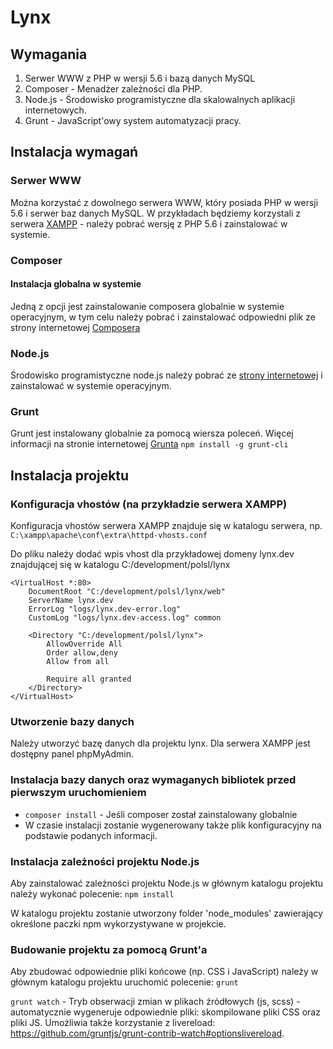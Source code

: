 # Lynx #

## Wymagania ##
1. Serwer WWW z PHP w wersji 5.6 i bazą danych MySQL
2. Composer - Menadżer zależności dla PHP.
3. Node.js - Środowisko programistyczne dla skalowalnych aplikacji internetowych.
4. Grunt - JavaScript'owy system automatyzacji pracy.

## Instalacja wymagań ##

### Serwer WWW ###
Można korzystać z dowolnego serwera WWW, który posiada PHP w wersji 5.6 i serwer baz danych MySQL. 
W przykładach będziemy korzystali z serwera [XAMPP](https://www.apachefriends.org/pl/index.html) - należy pobrać wersję z PHP 5.6 i zainstalować w systemie.

### Composer ###
#### Instalacja globalna w systemie ####
Jedną z opcji jest zainstalowanie composera globalnie w systemie operacyjnym, w tym celu należy pobrać i zainstalować odpowiedni plik ze strony internetowej [Composera](https://getcomposer.org/)

### Node.js ###
Środowisko programistyczne node.js należy pobrać ze [strony internetowej](https://nodejs.org/) i zainstalować w systemie operacyjnym.

### Grunt ###
Grunt jest instalowany globalnie za pomocą wiersza poleceń. Więcej informacji na stronie internetowej [Grunta](http://gruntjs.com/)
`npm install -g grunt-cli`

## Instalacja projektu ##

### Konfiguracja vhostów (na przykładzie serwera XAMPP) ###
Konfiguracja vhostów serwera XAMPP znajduje się w katalogu serwera, np. 
`C:\xampp\apache\conf\extra\httpd-vhosts.conf`

Do pliku należy dodać wpis vhost dla przykładowej domeny lynx.dev znajdującej się w katalogu C:/development/polsl/lynx
```
<VirtualHost *:80>
    DocumentRoot "C:/development/polsl/lynx/web"
    ServerName lynx.dev
    ErrorLog "logs/lynx.dev-error.log"
    CustomLog "logs/lynx.dev-access.log" common
    
    <Directory "C:/development/polsl/lynx">
        AllowOverride All
        Order allow,deny
        Allow from all

        Require all granted
    </Directory>
</VirtualHost>
```

### Utworzenie bazy danych ###
Należy utworzyć bazę danych dla projektu lynx. Dla serwera XAMPP jest dostępny panel phpMyAdmin.

### Instalacja bazy danych oraz wymaganych bibliotek przed pierwszym uruchomieniem ###
* `composer install` - Jeśli composer został zainstalowany globalnie
* W czasie instalacji zostanie wygenerowany także plik konfiguracyjny na podstawie podanych informacji.

### Instalacja zależności projektu Node.js ###
Aby zainstalować zależności projektu Node.js w głównym katalogu projektu należy wykonać polecenie:
`npm install`

W katalogu projektu zostanie utworzony folder 'node_modules' zawierający określone paczki npm wykorzystywane w projekcie.

### Budowanie projektu za pomocą Grunt'a ###
Aby zbudować odpowiednie pliki końcowe (np. CSS i JavaScript) należy w głównym katalogu projektu uruchomić polecenie:
`grunt`

`grunt watch` - Tryb obserwacji zmian w plikach źródłowych (js, scss) - automatycznie wygeneruje odpowiednie pliki: skompilowane pliki CSS oraz pliki JS. Umożliwia także korzystanie z livereload: https://github.com/gruntjs/grunt-contrib-watch#optionslivereload.